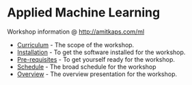 # Applied Machine Learning

Workshop information @ http://amitkaps.com/ml

- [Curriculum](curriculum.md) - The scope of the workshop.
- [Installation](installation.md) - To get the software installed for the workshop.
- [Pre-requisites](pre-requisites.md) - To get yourself ready for the workshop.
- [Schedule](schedule.md) - The broad schedule for the workshop
- [Overview](overview.md) - The overview presentation for the workshop.
